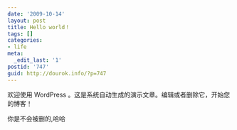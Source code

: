 ```yaml
---
date: '2009-10-14'
layout: post
title: Hello world！
tags: []
categories:
- life
meta:
  _edit_last: '1'
postid: '747'
guid: http://dourok.info/?p=747
---
```

欢迎使用 WordPress
。这是系统自动生成的演示文章。编辑或者删除它，开始您的博客！

你是不会被删的,哈哈
